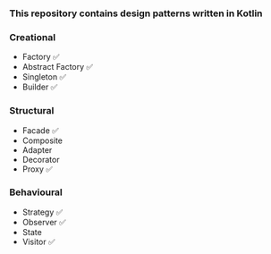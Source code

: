 ### This repository contains design patterns written in Kotlin   

### Creational
- Factory ✅
- Abstract Factory ✅
- Singleton ✅
- Builder ✅

### Structural
- Facade ✅
- Composite
- Adapter
- Decorator
- Proxy ✅

### Behavioural
- Strategy ✅
- Observer ✅
- State
- Visitor ✅



